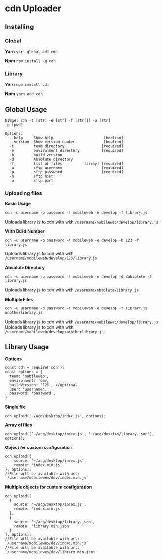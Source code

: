 # cdn Uploader

## Installing

### Global

**Yarn**
`yarn global add cdn`

**Npm**
`npm install -g cdn`

### Library

**Yarn**
`npm install cdn`

**Npm**
`yarn add cdn`

## Global Usage

```
Usage: cdn -t [str] -e [str] -f [str[]] -u [str]
-p [pwd]

Options:
  --help     Show help                       [boolean]
  --version  Show version number             [boolean]
  -t         team directory                 [required]
  -e         environment directory          [required]
  -b         build version
  -d         Absolute directory
  -f         list of files          [array] [required]
  -u         sftp username                  [required]
  -p         sftp password                  [required]
  -h         sftp host
  -w         sftp port
```

### Uploading files

**Basic Usage**

`cdn -u username -p password -t mobileweb -e develop -f library.js`

Uploads library js to cdn with with `/username/mobileweb/develop/library.js`

**With Build Number**

`cdn -u username -p password -t mobileweb -e develop -b 123 -f library.js`

Uploads library js to cdn with with `/username/mobileweb/develop/123/library.js`

**Absolute Directory**

`cdn -u username -p password -t mobileweb -e develop -d /absolute -f library.js`

Uploads library js to cdn with with `/username/absolute/library.js`

**Multiple Files**

`cdn -u username -p password -t mobileweb -e develop -f library.js anotherlibrary.js`

Uploads library js to cdn with with `/username/mobileweb/develop/library.js`
Uploads library js to cdn with with `/username/mobileweb/develop/anotherlibrary.js`


## Library Usage

**Options**
```
const cdn = require('cdn');
const options = {
  team: 'mobileweb',
  environment: 'dev,
  buildVersion: '123', //optional
  user: 'username',
  password: 'password',
}
```

**Single file**
```
cdn.upload('~/acg/desktop/index.js', options);
```

**Array of files**
```
cdn.upload(['~/acg/desktop/index.js', '~/acg/desktop/library.json'], options);
```

**Object for custom configuration**
```
cdn.upload({
    source: '~/acg/desktop/index.js',
    remote: 'index.min.js'
}, options);
//File will be available with url: `/username/mobileweb/dev/index.min.js`
```

**Multiple objects for custom configuration**
```
cdn.upload([
  {
    source: '~/acg/desktop/index.js',
    remote: 'index.min.js'
  },
  {
    source: '~/acg/desktop/library.json',
    remote: 'library.min.json'
  }
], options);
//File will be available with url: `/username/mobileweb/dev/index.min.js`
//File will be available with url: `/username/mobileweb/dev/library.min.json
```
